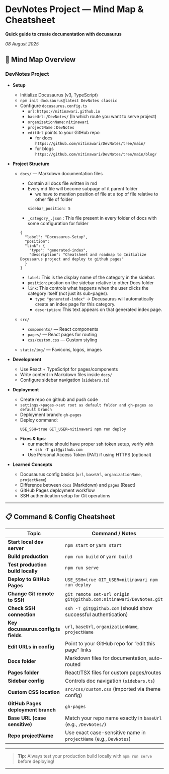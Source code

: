 # DevNotes Project — Mind Map & Cheatsheet

**Quick guide to create documentation with docusaurus**

*08 August 2025* 
## 🧠 Mind Map Overview

### DevNotes Project

- **Setup**
  - Initialize Docusaurus (v3, TypeScript)
  - `npm init docusaurus@latest DevNotes classic`
  - Configure `docusaurus.config.ts`
    - `url`: `https://nitinawari.github.io`
    - `baseUrl`: `/DevNotes/` (In which route you want to serve project)
    - `organizationName`: `nitinawari`
    - `projectName` : `DevNotes`
    - `editUrl` points to your GitHub repo
      - for docs `https://github.com/nitinawari/DevNotes/tree/main/`
      - for blogs `https://github.com/nitinawari/DevNotes/tree/main/blog/`
  

- **Project Structure**
  - `docs/` — Markdown documentation files
    - Contain all docs file written in md
    - Every md file will become subpage of it parent folder
      - we have to mention position of file at a top of file relative to other file of folder 
      ```
      sidebar_position: 5
      ```
    - `_category_.json` : This file present in every folder of docs with some configuration for folder 
    ```
    {
      "label": "Docusaurus-Setup",
      "position":
      "link": { 
        "type": "generated-index",
        "description": "Cheatsheet and roadmap to Initialize Docusaurus project and deploy to github pages"
      }
    }
    ```
    - `label`: This is the display name of the category in the sidebar.
    - `position`: postion on the sidebar relative to other Docs folder
    - `link`: This controls what happens when the user clicks the category itself (not just its sub-pages).
      - `type`: `"generated-index"` → Docusaurus will automatically create an index page for this category.
      - `description`: This text appears on that generated index page.
    
  - `src/`
    - `components/` — React components
    - `pages/` — React pages for routing
    - `css/custom.css` — Custom styling
  - `static/img/` — Favicons, logos, images

  

- **Development**
  - Use React + TypeScript for pages/components
  - Write content in Markdown files inside `docs/`
  - Configure sidebar navigation (`sidebars.ts`)

- **Deployment**
  - Create repo on github and push code
  - `settings->pages->set root as default folder and gh-pages as default branch`
  - Deployment branch: `gh-pages`
  - Deploy command:
    ```
    USE_SSH=true GIT_USER=nitinawari npm run deploy
    ```
  - **Fixes & tips**:
    - our machine should have proper ssh token setup, verify with
      - `ssh -T git@github.com`
    - Use Personal Access Token (PAT) if using HTTPS (optional)

- **Learned Concepts**
  - Docusaurus config basics (`url`, `baseUrl`, `organizationName`, `projectName`)
  - Difference between `docs` (Markdown) and `pages` (React)
  - GitHub Pages deployment workflow
  - SSH authentication setup for Git operations

---

## 📋 Command & Config Cheatsheet

| Topic                      | Command / Notes                                                       |
|----------------------------|----------------------------------------------------------------------|
| **Start local dev server**   | `npm start` or `yarn start`                                          |
| **Build production**         | `npm run build` or `yarn build`                                      |
| **Test production build locally** | `npm run serve`                                                 |
| **Deploy to GitHub Pages**   | `USE_SSH=true GIT_USER=nitinawari npm run deploy`                    |
| **Change Git remote to SSH** | `git remote set-url origin git@github.com:nitinawari/DevNotes.git`   |
| **Check SSH connection**     | `ssh -T git@github.com` (should show successful authentication)      |
| **Key docusaurus.config.ts fields** | `url`, `baseUrl`, `organizationName`, `projectName`             |
| **Edit URLs in config**      | Point to your GitHub repo for “edit this page” links                 |
| **Docs folder**              | Markdown files for documentation, auto-routed                        |
| **Pages folder**             | React/TSX files for custom pages/routes                              |
| **Sidebar config**           | Controls doc navigation (`sidebars.ts`)                              |
| **Custom CSS location**      | `src/css/custom.css` (imported via theme config)                     |
| **GitHub Pages deployment branch** | `gh-pages`                                                       |
| **Base URL (case sensitive)** | Match your repo name exactly in `baseUrl` (e.g., `/DevNotes/`)      |
| **Repo projectName**         | Use exact case-sensitive name in `projectName` (e.g., `DevNotes`)    |

---

> **Tip:** Always test your production build locally with `npm run serve` before deploying!

---


